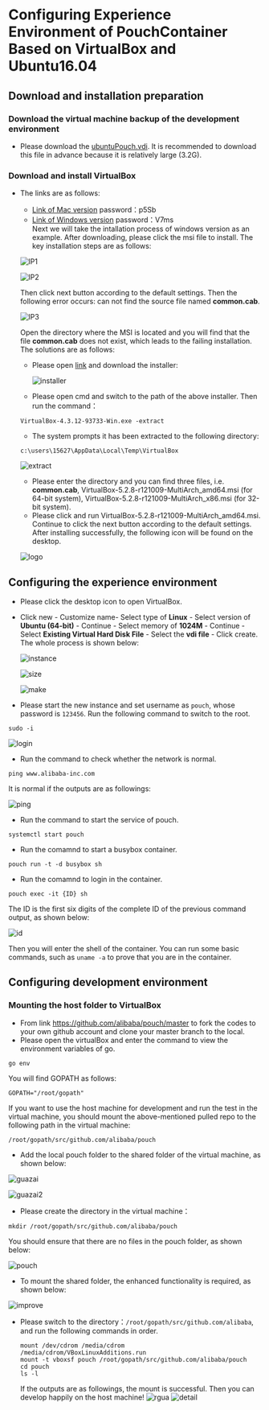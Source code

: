 # Configuring Experience Environment of PouchContainer Based on VirtualBox and Ubuntu16.04 
## Download and installation preparation
### Download the virtual machine backup of the development environment
- Please download the [ubuntuPouch.vdi](https://www.virtualbox.orgubuntuPouch.vdi). It is recommended to download this file in advance because it is relatively large (3.2G). 
### Download and install VirtualBox

- The links are as follows:
  + [Link of Mac version](https://space.dingtalk.com/s/gwHOABma4QLOGlgkPQPaACBiMzk5ZWRjZTAyOGI0MTBkOGRkNTRjYzNkN2Q1NTFjOA) password：p5Sb
  + [Link of Windows version](https://space.dingtalk.com/s/gwHOABmLzwLOGlgkPQPaACBhNzNjYjI5NTYxMzQ0NmUwOWRmMTFlN2UzMTYxNDQ4Mw) password：V7ms  
  Next we will take the intallation process of windows version as an example. After downloading, please click the msi file to install. The key installation steps are as follows:
  
  ![IP1](https://github.com/lvyijin/learngit/blob/master/images/first.png "First process")
  
  ![IP2](https://github.com/lvyijin/learngit/blob/master/images/second.png "Second process")
  
  Then click next button according to the default settings. Then the following error occurs: can not find the source file named **common.cab**.
  
  ![IP3](https://github.com/lvyijin/learngit/blob/master/images/problem.png "Problem")
  
  Open the directory where the MSI is located and you will find that the file **common.cab** does not exist, which leads to the failing installation. The solutions are as follows:
  + Please open [link](https://www.oracle.com/technetwork/cn/server-storage/virtualbox/downloads/index.html) and download the installer:
  
    ![installer](https://github.com/lvyijin/learngit/blob/master/images/boxexe.png "virtualBox program")
    
  + Please open cmd and switch to the path of the above installer. Then run the command：
  ```
  VirtualBox-4.3.12-93733-Win.exe -extract
  ```
  + The system prompts it has been extracted to the following directory:
  ```
  c:\users\15627\AppData\Local\Temp\VirtualBox
  ```
   ![extract](https://github.com/lvyijin/learngit/blob/master/images/extract.png "extract")
   
  + Please enter the directory and you can find three files, i.e. **common.cab**, VirtualBox-5.2.8-r121009-MultiArch_amd64.msi (for 64-bit system), VirtualBox-5.2.8-r121009-MultiArch_x86.msi (for 32-bit system).
  + Please click and run VirtualBox-5.2.8-r121009-MultiArch_amd64.msi. Continue to click the next button according to the default settings. After installing successfully, the following icon will be found on the desktop.
  
  ![logo](https://github.com/lvyijin/learngit/blob/master/images/logo.png "logo")
   
## Configuring the experience environment

- Please click the desktop icon to open VirtualBox.
- Click new - Customize name- Select type of **Linux** - Select version of **Ubuntu (64-bit)** - Continue - Select memory of **1024M** - Continue - Select **Existing Virtual Hard Disk File** - Select the **vdi file** - Click create. The whole process is shown below:

  ![instance](https://github.com/lvyijin/learngit/blob/master/images/instance.png "instance")
  
  ![size](https://github.com/lvyijin/learngit/blob/master/images/size.png "size")
  
  ![make](https://github.com/lvyijin/learngit/blob/master/images/make.png "make")
  
- Please start the new instance and set username as ```pouch```, whose password is ```123456```. Run the following command to switch to the root.
```
sudo -i
```
  ![login](https://github.com/lvyijin/learngit/blob/master/images/login.png "login")
  
- Run the command to check whether the network is normal.
```
ping www.alibaba-inc.com
```
It is normal if the outputs are as followings:

  ![ping](https://github.com/lvyijin/learngit/blob/master/images/ping.png "ping")

- Run the command to start the service of pouch.
```
systemctl start pouch
```
- Run the comamnd to start a busybox container.
```
pouch run -t -d busybox sh
```
- Run the comamnd to login in the container.
```
pouch exec -it {ID} sh
```
The ID is the first six digits of the complete ID of the previous command output, as shown below:
  
  ![id](https://github.com/lvyijin/learngit/blob/master/images/id.png "id")
  
Then you will enter the shell of the container. You can run some basic commands, such as ```uname -a``` to prove that you are in the container.
  
## Configuring development environment
### Mounting the host folder to VirtualBox

- From link https://github.com/alibaba/pouch/master to fork the codes to your own github account and clone your master branch to the local.
- Please open the virtualBox and enter the command to view the environment variables of go.
```
go env
```
You will find GOPATH as follows:
```
GOPATH="/root/gopath"
```
If you want to use the host machine for development and run the test in the virtual machine, you should mount the above-mentioned pulled repo to the following path in the virtual machine:
```
/root/gopath/src/github.com/alibaba/pouch
```
- Add the local pouch folder to the shared folder of the virtual machine, as shown below:

![guazai](https://github.com/lvyijin/learngit/blob/master/images/guazai.png "guazai")

![guazai2](https://github.com/lvyijin/learngit/blob/master/images/guazai2.png "guazai2")

- Please create the directory in the virtual machine：
```
mkdir /root/gopath/src/github.com/alibaba/pouch
```
You should ensure that there are no files in the pouch folder, as shown below:

![pouch](https://github.com/lvyijin/learngit/blob/master/images/pouch.png "pouch")

- To mount the shared folder, the enhanced functionality is required, as shown below:

![improve](https://github.com/lvyijin/learngit/blob/master/images/improve.png "improve")

- Please switch to the directory：```/root/gopath/src/github.com/alibaba```, and run the following commands in order.

   ``` 
   mount /dev/cdrom /media/cdrom 
   /media/cdrom/VBoxLinuxAdditions.run 
   mount -t vboxsf pouch /root/gopath/src/github.com/alibaba/pouch
   cd pouch
   ls -l
   ```
   If the outputs are as followings, the mount is successful. Then you can develop happily on the host machine!
![rgua](https://github.com/lvyijin/learngit/blob/master/images/rgua.png "rgua")
![detail](https://github.com/lvyijin/learngit/blob/master/images/detail.png "detail")

